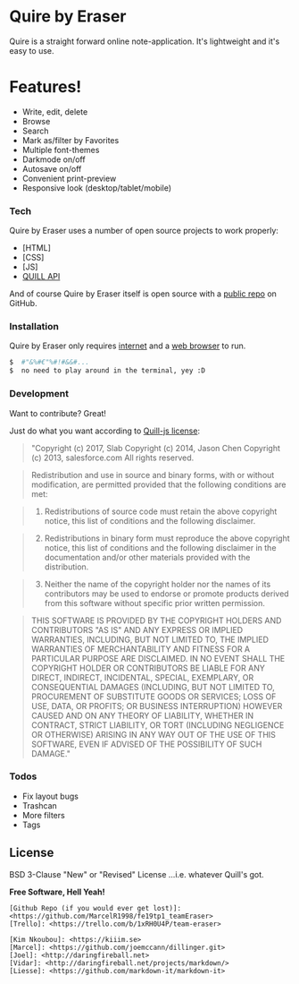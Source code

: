 # Quire by Eraser

Quire is a straight forward online note-application. It's lightweight and it's easy to use.

# Features!
  - Write, edit, delete
  - Browse
  - Search
  - Mark as/filter by Favorites
  - Multiple font-themes
  - Darkmode on/off
  - Autosave on/off
  - Convenient print-preview
  - Responsive look (desktop/tablet/mobile)

### Tech

Quire by Eraser uses a number of open source projects to work properly:

* [HTML] 
* [CSS]
* [JS]
* [QUILL API](https://quilljs.com/docs/api/)

And of course Quire by Eraser itself is open source with a [public repo](https://github.com/MarcelR1998/fe19tp1_teamEraser)
 on GitHub.

### Installation
Quire by Eraser only requires [internet](https://en.wikipedia.org/wiki/Internet) and a [web browser](https://en.wikipedia.org/wiki/Web_browser) to run.

```sh
$  #"&%#€"%#!#&&#...
$  no need to play around in the terminal, yey :D
```

### Development

Want to contribute? Great!

Just do what you want according to [Quill-js license](https://github.com/quilljs/quill/blob/develop/LICENSE):

>"Copyright (c) 2017, Slab
Copyright (c) 2014, Jason Chen
Copyright (c) 2013, salesforce.com
All rights reserved.

> Redistribution and use in source and binary forms, with or without
modification, are permitted provided that the following conditions
are met:

> 1. Redistributions of source code must retain the above copyright
notice, this list of conditions and the following disclaimer.

> 2. Redistributions in binary form must reproduce the above copyright
notice, this list of conditions and the following disclaimer in the
documentation and/or other materials provided with the distribution.

> 3. Neither the name of the copyright holder nor the names of its
contributors may be used to endorse or promote products derived from
this software without specific prior written permission.

> THIS SOFTWARE IS PROVIDED BY THE COPYRIGHT HOLDERS AND CONTRIBUTORS "AS
IS" AND ANY EXPRESS OR IMPLIED WARRANTIES, INCLUDING, BUT NOT LIMITED
TO, THE IMPLIED WARRANTIES OF MERCHANTABILITY AND FITNESS FOR A
PARTICULAR PURPOSE ARE DISCLAIMED. IN NO EVENT SHALL THE COPYRIGHT
HOLDER OR CONTRIBUTORS BE LIABLE FOR ANY DIRECT, INDIRECT, INCIDENTAL,
SPECIAL, EXEMPLARY, OR CONSEQUENTIAL DAMAGES (INCLUDING, BUT NOT
LIMITED TO, PROCUREMENT OF SUBSTITUTE GOODS OR SERVICES; LOSS OF USE,
DATA, OR PROFITS; OR BUSINESS INTERRUPTION) HOWEVER CAUSED AND ON ANY
THEORY OF LIABILITY, WHETHER IN CONTRACT, STRICT LIABILITY, OR TORT
(INCLUDING NEGLIGENCE OR OTHERWISE) ARISING IN ANY WAY OUT OF THE USE
OF THIS SOFTWARE, EVEN IF ADVISED OF THE POSSIBILITY OF SUCH DAMAGE."






### Todos
 - Fix layout bugs
 - Trashcan
 - More filters
 - Tags

License
----

BSD 3-Clause "New" or "Revised" License
...i.e. whatever Quill's got.


**Free Software, Hell Yeah!**

[//]: # (These are reference links used in the body of this note and get stripped out when the markdown processor does its job. There is no need to format nicely because it shouldn't be seen. Thanks to - https://dillinger.io/ for the .md markdown-guide)

[//]: # (Links to PO/CTO)

    [Github Repo (if you would ever get lost)]: <https://github.com/MarcelR1998/fe19tp1_teamEraser>
    [Trello]: <https://trello.com/b/1xRH0U4P/team-eraser>

[//]: # (Team Eraser)

    [Kim Nkoubou]: <https://kiiim.se>
    [Marcel]: <https://github.com/joemccann/dillinger.git>
    [Joel]: <http://daringfireball.net>
    [Vidar]: <http://daringfireball.net/projects/markdown/>
    [Liesse]: <https://github.com/markdown-it/markdown-it>
  
